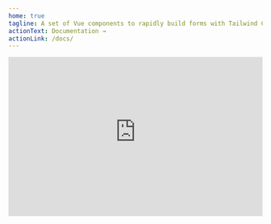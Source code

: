 ```yaml
---
home: true
tagline: A set of Vue components to rapidly build forms with Tailwind CSS v2.0. Supports validation, model binding, includes default vendor styling and fully customizable!
actionText: Documentation →
actionLink: /docs/
---
```

<iframe style="max-width: 100%" width="560" height="315" src="https://www.youtube-nocookie.com/embed/DBronijhDac" frameborder="0" allow="accelerometer; autoplay; clipboard-write; encrypted-media; gyroscope; picture-in-picture" allowfullscreen></iframe>
